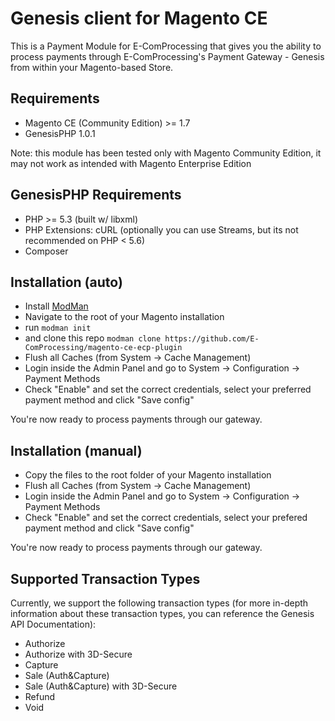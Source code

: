 Genesis client for Magento CE
=============================

This is a Payment Module for E-ComProcessing that gives you the ability to process payments through E-ComProcessing's Payment Gateway - Genesis from within your Magento-based Store.

Requirements
------------

* Magento CE (Community Edition) >= 1.7
* GenesisPHP 1.0.1

Note: this module has been tested only with Magento Community Edition, it may not work
as intended with Magento Enterprise Edition

GenesisPHP Requirements
------------

* PHP >= 5.3 (built w/ libxml)
* PHP Extensions: cURL (optionally you can use Streams, but its not recommended on PHP < 5.6)
* Composer


Installation (auto)
---------------------

* Install [ModMan]
* Navigate to the root of your Magento installation
* run `modman init`
* and clone this repo `modman clone https://github.com/E-ComProcessing/magento-ce-ecp-plugin`
* Flush all Caches (from System -> Cache Management)
* Login inside the Admin Panel and go to System -> Configuration -> Payment Methods
* Check "Enable" and set the correct credentials, select your preferred payment method and click "Save config"

You're now ready to process payments through our gateway.


Installation (manual)
---------------------

* Copy the files to the root folder of your Magento installation
* Flush all Caches (from System -> Cache Management)
* Login inside the Admin Panel and go to System -> Configuration -> Payment Methods
* Check "Enable" and set the correct credentials, select your prefered payment method and click "Save config"

You're now ready to process payments through our gateway.

Supported Transaction Types
---------------------------

Currently, we support the following transaction types (for more in-depth information about these transaction types, you can reference the Genesis API Documentation):

* Authorize
* Authorize with 3D-Secure
* Capture
* Sale (Auth&Capture)
* Sale (Auth&Capture) with 3D-Secure
* Refund
* Void

[ModMan]: https://github.com/colinmollenhour/modman